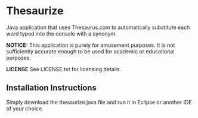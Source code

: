 # Thesaurize
Java application that uses Thesaurus.com to automatically substitute each word typed into the console with a synonym.

**NOTICE:** This application is purely for amusement purposes. It is not sufficiently accurate enough to be used for academic or educational purposes.

**LICENSE**
See LICENSE.txt for licensing details.

## Installation Instructions
Simply download the thesaurize.java file and run it in Eclipse or another IDE of your choice.
